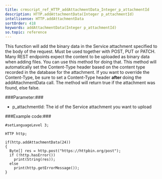 ```yaml
---
title: crmscript_ref_HTTP_addAttachmentData_Integer_p_attachmentId
description: HTTP.addAttachmentData(Integer p_attachmentId)
intellisense: HTTP.addAttachmentData
sortOrder: 418
keywords: addAttachmentData(Integer p_attachmentId)
so.topic: reference
---
```


This function will add the binary data in the Service attachment specified to the body of the request. Must be used together with POST, PUT or PATCH.
Many REST endpoints expect the content to be uploaded as binary data when adding files. You can use this method for
doing that. This method will automatically set the Content-Type header based on the content type recorded in the database for the attachment. If you want
to override the Content-Type, be sure to set a Content-Type header **after** doing the addAttachmentData call.
The method will return true if the attachment was found, else false.


###Parameter:###


 - p_attachmentId: The id of the Service attachment you want to upload




###Example code:###


    #setLanguageLevel 3;
    
    HTTP http;
    
    if(http.addAttachmentData(24))
    {
      Byte[] res = http.post("https://httpbin.org/post");
      if (!http.hasError())
        print(String(res));
      else
        print(http.getErrorMessage());
    }


